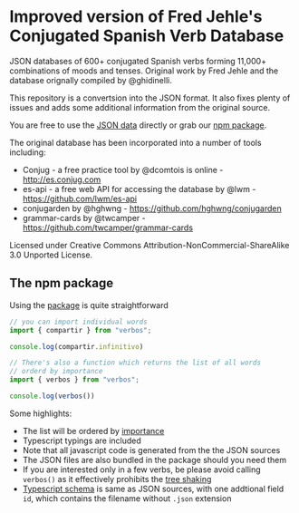 # Improved version of Fred Jehle's Conjugated Spanish Verb Database

JSON databases of 600+ conjugated Spanish verbs forming 11,000+ combinations of moods and tenses. Original work by Fred Jehle and the database orignally compiled by @ghidinelli. 

This repository is a convertsion into the JSON format. It also fixes plenty of issues and adds some additional information from the original source.

You are free to use the [JSON data](verbs/compartir.json) directly or grab our [npm package](https://www.npmjs.com/package/verbos).

The original database has been incorporated into a number of tools including:

 * Conjug - a free practice tool by @dcomtois is online - http://es.conjug.com
 * es-api - a free web API for accessing the database by @lwm - https://github.com/lwm/es-api
 * conjugarden by @hghwng - https://github.com/hghwng/conjugarden
 * grammar-cards by @twcamper - https://github.com/twcamper/grammar-cards

Licensed under Creative Commons Attribution-NonCommercial-ShareAlike 3.0 Unported License.

## The npm package

Using the [package](https://www.npmjs.com/package/verbos) is quite straightforward
```javascript
// you can import individual words
import { compartir } from "verbos";

console.log(compartir.infinitivo)

// There's also a function which returns the list of all words
// orderd by importance
import { verbos } from "verbos";

console.log(verbos())
```

Some highlights:
* The list will be ordered by [importance](https://en.wiktionary.org/w/index.php?title=User:Matthias_Buchmeier#Spanish_frequency_list)
* Typescript typings are included
* Note that all javascript code is generated from the the JSON sources
* The JSON files are also bundled in the package should you need them
* If you are interested only in a few verbs, be please avoid calling `verbos()` as it effectively prohibits the [tree shaking](https://webpack.js.org/guides/tree-shaking/)
* [Typescript schema](tools/generate-package/schema/verbo.d.ts) is same as JSON sources, with one addtional field `id`, which contains the filename without `.json` extension
